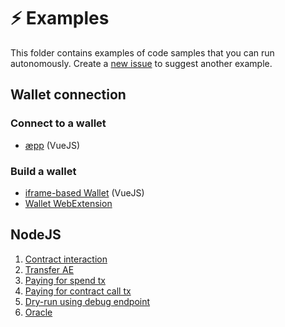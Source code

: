 # ⚡ Examples

This folder contains examples of code samples that you can run autonomously.
Create a [new issue](https://github.com/aeternity/aepp-sdk-js/issues/new) to suggest another example.

## Wallet connection

### Connect to a wallet
- [æpp](browser/aepp) (VueJS)

### Build a wallet
- [iframe-based Wallet](browser/wallet-iframe) (VueJS)
- [Wallet WebExtension](browser/wallet-web-extension)

## NodeJS
1. [Contract interaction](node/contract-interaction.mjs)
2. [Transfer AE](node/transfer-ae.mjs)
3. [Paying for spend tx](node/paying-for-spend-tx.mjs)
4. [Paying for contract call tx](node/paying-for-contract-call-tx.mjs)
5. [Dry-run using debug endpoint](node/dry-run-using-debug-endpoint.mjs)
6. [Oracle](node/oracle.mjs)
